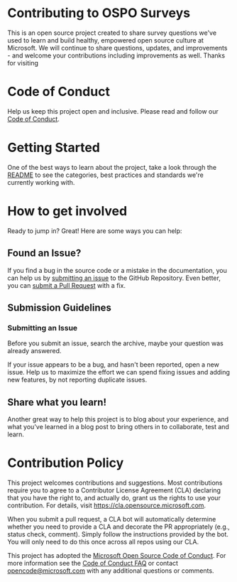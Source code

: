 # Contributing to OSPO Surveys

This is an open source project created to share survey questions we've used to learn and build healthy, empowered open source culture at Microsoft.  We will continue to share questions, updates, and improvements  - and welcome your contributions including improvements as well.  Thanks for visiting

# Code of Conduct

Help us keep this project open and inclusive. Please read and follow our [Code of Conduct](https://opensource.microsoft.com/codeofconduct/).

# Getting Started

One of the best ways to learn about the project, take a look through the [README](README.md) to see the categories, best practices and standards we're currently working with.

# How to get involved
Ready to jump in?  Great!   Here are some ways you can help:

## Found an Issue?
If you find a bug in the source code or a mistake in the documentation, you can help us by
[submitting an issue](#submit-issue) to the GitHub Repository. Even better, you can
[submit a Pull Request](#submit-pr) with a fix.

## <a name="submit"></a> Submission Guidelines

### <a name="submit-issue"></a> Submitting an Issue
Before you submit an issue, search the archive, maybe your question was already answered.

If your issue appears to be a bug, and hasn't been reported, open a new issue.
Help us to maximize the effort we can spend fixing issues and adding new
features, by not reporting duplicate issues.  


## Share what you learn!
Another great way to help this project is to blog about your experience, and what you've learned in a blog post to bring others in to collaborate, test and learn.

# Contribution Policy

This project welcomes contributions and suggestions.  Most contributions require you to agree to a
Contributor License Agreement (CLA) declaring that you have the right to, and actually do, grant us
the rights to use your contribution. For details, visit https://cla.opensource.microsoft.com.

When you submit a pull request, a CLA bot will automatically determine whether you need to provide
a CLA and decorate the PR appropriately (e.g., status check, comment). Simply follow the instructions
provided by the bot. You will only need to do this once across all repos using our CLA.

This project has adopted the [Microsoft Open Source Code of Conduct](https://opensource.microsoft.com/codeofconduct/).
For more information see the [Code of Conduct FAQ](https://opensource.microsoft.com/codeofconduct/faq/) or
contact [opencode@microsoft.com](mailto:opencode@microsoft.com) with any additional questions or comments.